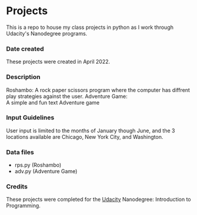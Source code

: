 # Projects
This is a repo to house my class projects in python as I work through Udacity's Nanodegree programs.

### Date created
These projects were created in April 2022. 

### Description
Roshambo: 
A rock paper scissors program where the computer has diffrent play strategies against the user. 
Adventure Game:  
A simple and fun text Adventure game

### Input Guidelines

User input is limited to the months of January though June, and the 3 locations available are Chicago, New York City, and Washington.

### Data files
- rps.py (Roshambo)
- adv.py (Adventure Game)

### Credits
These projects were completed for the [Udacity](https://www.udacity.com/) Nanodegree: Introduction to Programming.
